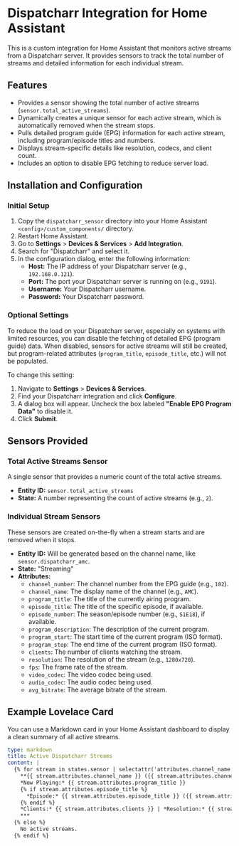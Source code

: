 # Dispatcharr Integration for Home Assistant

This is a custom integration for Home Assistant that monitors active streams from a Dispatcharr server. It provides sensors to track the total number of streams and detailed information for each individual stream.

## Features

-   Provides a sensor showing the total number of active streams (`sensor.total_active_streams`).
-   Dynamically creates a unique sensor for each active stream, which is automatically removed when the stream stops.
-   Pulls detailed program guide (EPG) information for each active stream, including program/episode titles and numbers.
-   Displays stream-specific details like resolution, codecs, and client count.
-   Includes an option to disable EPG fetching to reduce server load.

## Installation and Configuration

### Initial Setup

1.  Copy the `dispatcharr_sensor` directory into your Home Assistant `<config>/custom_components/` directory.
2.  Restart Home Assistant.
3.  Go to **Settings** > **Devices & Services** > **Add Integration**.
4.  Search for "Dispatcharr" and select it.
5.  In the configuration dialog, enter the following information:
    -   **Host:** The IP address of your Dispatcharr server (e.g., `192.168.0.121`).
    -   **Port:** The port your Dispatcharr server is running on (e.g., `9191`).
    -   **Username:** Your Dispatcharr username.
    -   **Password:** Your Dispatcharr password.

### Optional Settings

To reduce the load on your Dispatcharr server, especially on systems with limited resources, you can disable the fetching of detailed EPG (program guide) data. When disabled, sensors for active streams will still be created, but program-related attributes (`program_title`, `episode_title`, etc.) will not be populated.

To change this setting:
1.  Navigate to **Settings** > **Devices & Services**.
2.  Find your Dispatcharr integration and click **Configure**.
3.  A dialog box will appear. Uncheck the box labeled **"Enable EPG Program Data"** to disable it.
4.  Click **Submit**.

## Sensors Provided

### Total Active Streams Sensor

A single sensor that provides a numeric count of the total active streams.

-   **Entity ID:** `sensor.total_active_streams`
-   **State:** A number representing the count of active streams (e.g., `2`).

### Individual Stream Sensors

These sensors are created on-the-fly when a stream starts and are removed when it stops.

-   **Entity ID:** Will be generated based on the channel name, like `sensor.dispatcharr_amc`.
-   **State:** "Streaming"
-   **Attributes:**
    -   `channel_number`: The channel number from the EPG guide (e.g., `102`).
    -   `channel_name`: The display name of the channel (e.g., `AMC`).
    -   `program_title`: The title of the currently airing program.
    -   `episode_title`: The title of the specific episode, if available.
    -   `episode_number`: The season/episode number (e.g., `S1E18`), if available.
    -   `program_description`: The description of the current program.
    -   `program_start`: The start time of the current program (ISO format).
    -   `program_stop`: The end time of the current program (ISO format).
    -   `clients`: The number of clients watching the stream.
    -   `resolution`: The resolution of the stream (e.g., `1280x720`).
    -   `fps`: The frame rate of the stream.
    -   `video_codec`: The video codec being used.
    -   `audio_codec`: The audio codec being used.
    -   `avg_bitrate`: The average bitrate of the stream.

## Example Lovelace Card

You can use a Markdown card in your Home Assistant dashboard to display a clean summary of all active streams.

```yaml
type: markdown
title: Active Dispatcharr Streams
content: |
  {% for stream in states.sensor | selectattr('attributes.channel_name', 'defined') | selectattr('entity_id', 'search', 'dispatcharr_') %}
    **{{ stream.attributes.channel_name }} ({{ stream.attributes.channel_number }})**
    *Now Playing:* {{ stream.attributes.program_title }}
    {% if stream.attributes.episode_title %}
      *Episode:* {{ stream.attributes.episode_title }} ({{ stream.attributes.episode_number }})
    {% endif %}
    *Clients:* {{ stream.attributes.clients }} | *Resolution:* {{ stream.attributes.resolution }}
    ***
  {% else %}
    No active streams.
  {% endif %}
